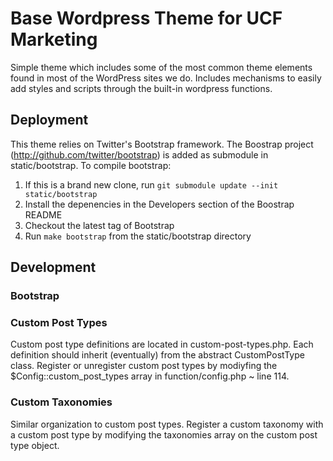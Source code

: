 # Base Wordpress Theme for UCF Marketing

Simple theme which includes some of the most common theme elements found in most of the WordPress sites we do.  Includes mechanisms to easily add styles and scripts through the built-in wordpress functions.

## Deployment

This theme relies on Twitter's Bootstrap framework. The Boostrap project (http://github.com/twitter/bootstrap) is added as submodule in static/bootstrap. To compile bootstrap:

1. If this is a brand new clone, run `git submodule update --init static/bootstrap`
2. Install the depenencies in the Developers section of the Boostrap README
3. Checkout the latest tag of Bootstrap
4. Run `make bootstrap` from the static/bootstrap directory

## Development

### Bootstrap

### Custom Post Types

Custom post type definitions are located in custom-post-types.php. Each definition should inherit (eventually) from the abstract CustomPostType class. Register or unregister custom post types by modiyfing the $Config::custom_post_types array in function/config.php ~ line 114.

### Custom Taxonomies

Similar organization to custom post types. Register a custom taxonomy with a custom post type by modifying the taxonomies array on the custom post type object.